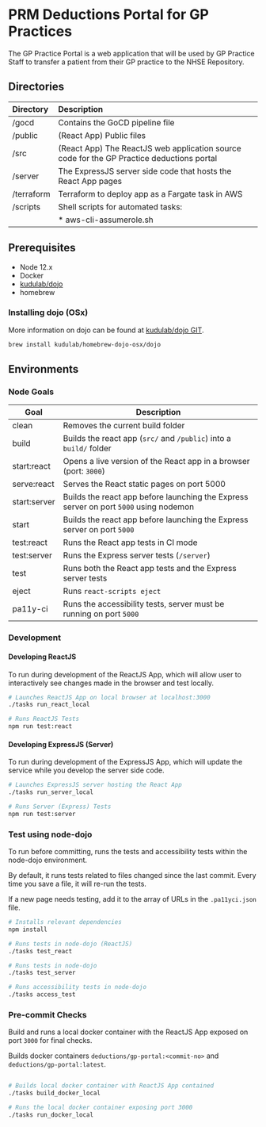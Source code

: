 # PRM Deductions Portal for GP Practices

The GP Practice Portal is a web application that will be used by GP Practice Staff to transfer a patient from 
their GP practice to the NHSE Repository.

## Directories

| Directory     | Description                                                                               | 
|:--------------|:------------------------------------------------------------------------------------------|
| /gocd         | Contains the GoCD pipeline file                                                           |
| /public       | (React App) Public files                                                                  |
| /src          | (React App) The ReactJS web application source code for the GP Practice deductions portal |
| /server       | The ExpressJS server side code that hosts the React App pages                             |
| /terraform    | Terraform to deploy app as a Fargate task in AWS                                          |
| /scripts      | Shell scripts for automated tasks:                                                        |
|               |   *  aws-cli-assumerole.sh                                                                |

## Prerequisites

* Node 12.x
* Docker
* [kudulab/dojo](https://github.com/kudulab/dojo)
* homebrew

### Installing dojo (OSx)

More information on dojo can be found at [kudulab/dojo GIT](https://github.com/kudulab/dojo).

```bash
brew install kudulab/homebrew-dojo-osx/dojo
```

## Environments

### Node Goals

| Goal          | Description                                                                           |
|---------------|---------------------------------------------------------------------------------------|
| clean         | Removes the current build folder                                                      |
| build         | Builds the react app (`src/` and `/public`) into a `build/` folder                    |
| start:react   | Opens a live version of the React app in a browser (port: `3000`)                     |
| serve:react   | Serves the React static pages on port 5000                                            |
| start:server  | Builds the react app before launching the Express server on port `5000` using nodemon |
| start         | Builds the react app before launching the Express server on port `5000`               |
| test:react    | Runs the React app tests in CI mode                                                   |
| test:server   | Runs the Express server tests (`/server`)                                             |
| test          | Runs both the React app tests and the Express server tests                            |
| eject         | Runs `react-scripts eject`                                                            |
| pa11y-ci      | Runs the accessibility tests, server must be running on port `5000`                   |

### Development


#### Developing ReactJS

To run during development of the ReactJS App, which will allow user to interactively see changes made
in the browser and test locally.

```bash
# Launches ReactJS App on local browser at localhost:3000 
./tasks run_react_local

# Runs ReactJS Tests
npm run test:react
```

#### Developing ExpressJS (Server)

To run during development of the ExpressJS App, which will update the service while you develop the server side code.

```bash
# Launches ExpressJS server hosting the React App
./tasks run_server_local

# Runs Server (Express) Tests
npm run test:server
```

### Test using node-dojo

To run before committing, runs the tests and accessibility tests within the node-dojo environment.

By default, it runs tests related to files changed since the last commit. Every time you save a file, it will re-run 
the tests.

If a new page needs testing, add it to the array of URLs in the `.pa11yci.json` file.

```bash
# Installs relevant dependencies
npm install 

# Runs tests in node-dojo (ReactJS) 
./tasks test_react

# Runs tests in node-dojo 
./tasks test_server

# Runs accessibility tests in node-dojo
./tasks access_test
```

### Pre-commit Checks

Build and runs a local docker container with the ReactJS App exposed on port `3000` for final checks.

Builds docker containers `deductions/gp-portal:<commit-no>` and `deductions/gp-portal:latest`.

```bash

# Builds local docker container with ReactJS App contained 
./tasks build_docker_local

# Runs the local docker container exposing port 3000
./tasks run_docker_local
```
